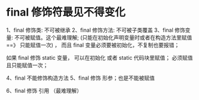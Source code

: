 # final 修饰符最见不得变化
1、final 修饰类: 不可被继承
2、final 修饰方法: 不可被子类覆盖
3、final 修饰变量: 不可被赋值。这个最难理解; (只能在初始化声明变量时或者在构造方法里赋值 ==》 只能赋值一次) ， 而且 final 变量必须要被初始化，不复制也要报错；

如果 final 修饰 static 变量， 可以在初始化 或者 static 代码块里赋值； 必须赋值且只能赋值一次；

4、final 不能修饰构造方法
5、final 修饰 形参；也是不能被赋值

6、final 修饰 引用 （最难理解）

 
